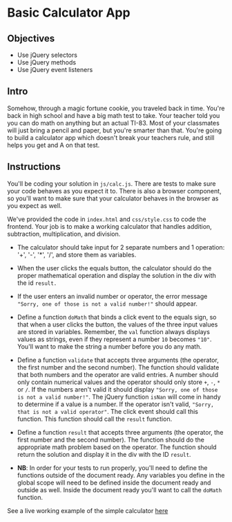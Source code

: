 # Basic Calculator App

## Objectives

+ Use jQuery selectors
+ Use jQuery methods
+ Use jQuery event listeners

## Intro

Somehow, through a magic fortune cookie, you traveled back in time. You're back in high school and have a big math test to take. Your teacher told you you can do math on anything but an actual TI-83. Most of your classmates will just bring a pencil and paper, but you're smarter than that. You're going to build a calculator app which doesn't break your teachers rule, and still helps you get and A on that test.


## Instructions

You'll be coding your solution in `js/calc.js`. There are tests to make sure your code behaves as you expect it to. There is also a browser component, so you'll want to make sure that your calculator behaves in the browser as you expect as well.

We've provided the code in `index.html` and `css/style.css` to code the frontend. Your job is to make a working calculator that handles addition, subtraction, multiplication, and division.

+ The calculator should take input for 2 separate numbers and 1 operation: '+', '-', '*', '/', and store them as variables.

+ When the user clicks the equals button, the calculator should do the proper mathematical operation and display the solution in the div with the id `result.`

+ If the user enters an invalid number or operator, the error message `"Sorry, one of those is not a valid number!"` should appear.

+ Define a function `doMath` that binds a click event to the equals sign, so that when a user clicks the button, the values of the three input values are stored in variables. Remember, the `val` function always displays values as strings, even if they represent a number `10` becomes `"10"`. You'll want to make the string a number before you do any math.

+ Define a function `validate` that accepts three arguments (the operator, the first number and the second number). The function should validate that both numbers and the operator are valid entries. A number should only contain numerical values and the operator should only store `+`, `-`, `*` or `/`. If the numbers aren't valid it should display `"Sorry, one of those is not a valid number!"`. The jQuery function `isNan` will come in handy to determine if a value is a number. If the operator isn't valid, `"Sorry, that is not a valid operator"`. The click event should call this function. This function should call the `result` function.

+ Define a function `result` that accepts three arguments (the operator, the first number and the second number). The function should do the appropriate math problem based on the operator. The function should return the solution and display it in the div with the ID `result`.

+ **NB**: In order for your tests to run properly, you'll need to define the functions outside of the document ready. Any variables you define in the global scope will need to be defined inside the document ready and outside as well. Inside the document ready you'll want to call the `doMath` function.

See a live working example of the simple calculator [here](http://flatiron-school-curriculum.github.io/fe-jquery-user-input-calc/)
